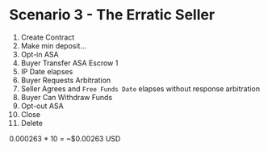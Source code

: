 # Scenario 3 - The Erratic Seller

1. Create Contract
2. Make min deposit…
3. Opt-in ASA
4. Buyer Transfer ASA Escrow 1
5. IP Date elapses
6. Buyer Requests Arbitration
7. Seller Agrees and `Free Funds Date` elapses without response arbitration
8. Buyer Can Withdraw Funds
9. Opt-out ASA
10. Close
11. Delete

0.000263 * 10 = ~$0.00263 USD
